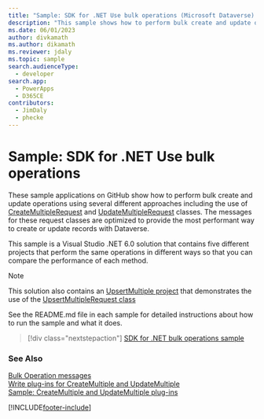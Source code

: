 ```yaml
---
title: "Sample: SDK for .NET Use bulk operations (Microsoft Dataverse) | Microsoft Docs"
description: "This sample shows how to perform bulk create and update operations using several different approaches including the use of CreateMultipleRequest and UpdateMultipleRequest classes. The messages for these request classes are optimized to provide the most performant way to create or update records with Dataverse."
ms.date: 06/01/2023
author: divkamath
ms.author: dikamath
ms.reviewer: jdaly
ms.topic: sample
search.audienceType:
  - developer
search.app:
  - PowerApps
  - D365CE
contributors:
  - JimDaly
  - phecke
---
```


# Sample: SDK for .NET Use bulk operations

These sample applications on GitHub show how to perform bulk create and update operations using several different approaches including the use of [CreateMultipleRequest](xref:Microsoft.Xrm.Sdk.Messages.CreateMultipleRequest) and [UpdateMultipleRequest](xref:Microsoft.Xrm.Sdk.Messages.UpdateMultipleRequest) classes. The messages for these request classes are optimized to provide the most performant way to create or update records with Dataverse.

This sample is a Visual Studio .NET 6.0 solution that contains five different projects that perform the same operations in different ways so that you can compare the performance of each method.

> [!NOTE]
> This solution also contains an [UpsertMultiple project](https://github.com/microsoft/PowerApps-Samples/blob/master/dataverse/orgsvc/C%23-NETCore/BulkOperations/UpsertMultiple/README.md) that demonstrates the use of the [UpsertMultipleRequest class](xref:Microsoft.Xrm.Sdk.Messages.UpsertMultipleRequest)

See the README.md file in each sample for detailed instructions about how to run the sample and what it does.

> [!div class="nextstepaction"]
> [SDK for .NET bulk operations sample](https://github.com/microsoft/PowerApps-Samples/blob/master/dataverse/orgsvc/C%23-NETCore/BulkOperations/README.md)

### See Also

[Bulk Operation messages](../../bulk-operations.md)   
[Write plug-ins for CreateMultiple and UpdateMultiple](../../write-plugin-multiple-operation.md)   
[Sample: CreateMultiple and UpdateMultiple plug-ins](createmultiple-updatemultiple-plugin.md)

[!INCLUDE[footer-include](../../../../includes/footer-banner.md)]
